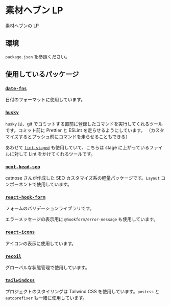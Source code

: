 # 素材ヘブン LP

素材ヘブンの LP

## 環境

`package.json` を参照ください。

## 使用しているパッケージ

### [`date-fns`](https://date-fns.org/)

日付のフォーマットに使用しています。

### [`husky`](https://typicode.github.io/husky/#/)

`husky` は、git でコミットする直前に登録したコマンドを実行してくれるツールです。コミット前に Prettier と ESLint を走らせるようにしています。
（カスタマイズするとプッシュ前にコマンドを走らせることもできる）

あわせて [`lint-staged`](https://github.com/okonet/lint-staged) も使用していて、こちらは stage に上がっているファイルに対して Lint をかけてくれるツールです。

### [`next-head-seo`](https://github.com/catnose99/next-head-seo)

catnose さんが作成した SEO カスタマイズ系の軽量パッケージです。`Layout` コンポーネントで使用しています。

### [`react-hook-form`](https://react-hook-form.com/jp/)

フォームのバリデーションライブラリです。

エラーメッセージの表示用に `@hookform/error-message` も使用しています。

### [`react-icons` ](https://react-icons.github.io/react-icons/)

アイコンの表示に使用しています。

### [`recoil`](https://recoiljs.org/)

グローバルな状態管理で使用しています。

### [`tailwindcss`](https://tailwindcss.com/)

プロジェクトのスタイリングは Tailwind CSS を使用しています。`postcss` と `autoprefixer` も一緒に使用しています。
